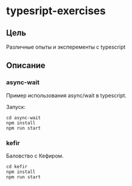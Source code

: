 # typesript-exercises

## Цель

Различные опыты и эксперементы с typescript

## Описание

### async-wait

Пример использования async/wait в typescript. 

Запуск:

~~~shell
cd async-wait
npm install
npm run start
~~~

### kefir

Баловство с Кефиром. 

~~~shell
cd kefir
npm install
npm run start
~~~

